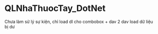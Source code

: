 # QLNhaThuocTay_DotNet
Chưa làm sử lý sự kiện, chỉ load dl cho combobox + dav
2 dav load dữ liệu bị dư
